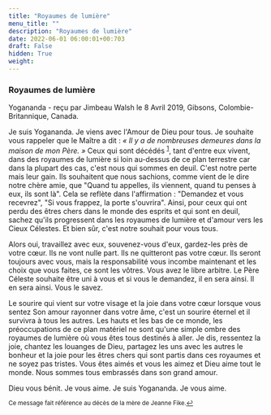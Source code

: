 ```yaml
---
title: "Royaumes de lumière"
menu_title: ""
description: "Royaumes de lumière"
date: 2022-06-01 06:00:01+00:703
draft: False
hidden: True
weight:
---
```

### Royaumes de lumière

Yogananda - reçu par Jimbeau Walsh le 8 Avril 2019, Gibsons, Colombie-Britannique, Canada.

Je suis Yogananda. Je viens avec l'Amour de Dieu pour tous. Je souhaite vous rappeler que le Maître a dit : *« Il y a de nombreuses demeures dans la maison de mon Père. »* Ceux qui sont décédés <sup id=”a1”>[1](#f1)</sup>, tant d'entre eux vivent, dans des royaumes de lumière si loin au-dessus de ce plan terrestre car dans la plupart des cas, c'est nous qui sommes en deuil. C'est notre perte mais leur gain. Ils souhaitent que nous sachions, comme vient de le dire notre chère amie, que "Quand tu appelles, ils viennent, quand tu penses à eux, ils sont là". Cela se reflète dans l'affirmation : "Demandez et vous recevrez", "Si vous frappez, la porte s'ouvrira". Ainsi, pour ceux qui ont perdu des êtres chers dans le monde des esprits et qui sont en deuil, sachez qu'ils progressent dans les royaumes de lumière et d'amour vers les Cieux Célestes. Et bien sûr, c'est notre souhait pour vous tous.

Alors oui, travaillez avec eux, souvenez-vous d'eux, gardez-les près de votre cœur. Ils ne vont nulle part. Ils ne quitteront pas votre cœur. Ils seront toujours avec vous, mais la responsabilité vous incombe maintenant et les choix que vous faites, ce sont les vôtres. Vous avez le libre arbitre. Le Père Céleste souhaite être uni à vous et si vous le demandez, il en sera ainsi. Il en sera ainsi. Vous le savez.

Le sourire qui vient sur votre visage et la joie dans votre cœur lorsque vous sentez Son amour rayonner dans votre âme, c'est un sourire éternel et il survivra à tous les autres. Les hauts et les bas de ce monde, les préoccupations de ce plan matériel ne sont qu'une simple ombre des royaumes de lumière où vous êtes tous destinés à aller. Je dis, ressentez la joie, chantez les louanges de Dieu, partagez les uns avec les autres le bonheur et la joie pour les êtres chers qui sont partis dans ces royaumes et ne soyez pas tristes. Vous êtes aimés et vous les aimez et Dieu aime tout le monde. Nous sommes tous embrassés dans son grand amour.

Dieu vous bénit. Je vous aime. Je suis Yogananda. Je vous aime.
<small>

<large id=”f1”> Ce message fait référence au décès de la mère de Jeanne Fike.[↩](#a1)
